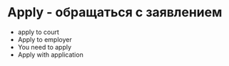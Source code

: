 # Apply - обращаться с заявлением




- apply to court
- Apply to employer
- You need to apply
- Apply with application